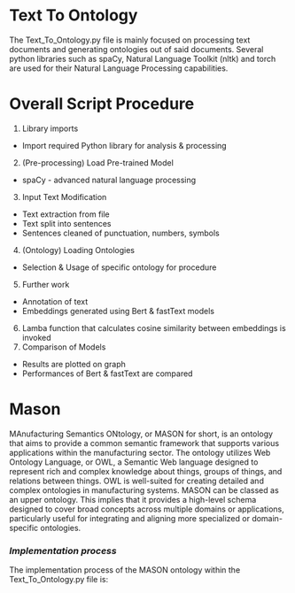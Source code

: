 # Text To Ontology
The Text_To_Ontology.py file is mainly focused on processing text documents and generating ontologies out of said documents. Several python libraries such as spaCy, Natural Language Toolkit (nltk) and torch are used for their Natural Language Processing capabilities.

# Overall Script Procedure
1. Library imports
- Import required Python library for analysis & processing
2. (Pre-processing) Load Pre-trained Model
- spaCy - advanced natural language processing
3. Input Text Modification
- Text extraction from file
- Text split into sentences
- Sentences cleaned of punctuation, numbers, symbols
4. (Ontology) Loading Ontologies
- Selection & Usage of specific ontology for procedure
5. Further work
- Annotation of text
- Embeddings generated using Bert & fastText models
6. Lamba function that calculates cosine similarity between embeddings is invoked
7. Comparison of Models
- Results are plotted on graph
- Performances of Bert & fastText are compared

# Mason
MAnufacturing Semantics ONtology, or MASON for short, is an ontology that aims to provide a common semantic framework that supports various applications within the manufacturing sector. 
The ontology utilizes Web Ontology Language, or OWL, a Semantic Web language designed to represent rich and complex knowledge about things, groups of things, and relations between things. OWL is well-suited for creating detailed and complex ontologies in manufacturing systems. 
MASON can be classed as an upper ontology. This implies that it provides a high-level schema designed to cover broad concepts across multiple domains or applications, particularly useful for integrating and aligning more specialized or domain-specific ontologies.
### *Implementation process*
The implementation process of the MASON ontology within the Text_To_Ontology.py file is: